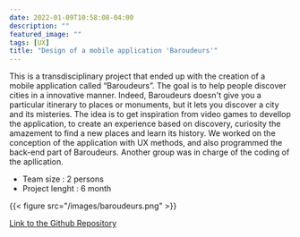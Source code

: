 ```yaml
---
date: 2022-01-09T10:58:08-04:00
description: ""
featured_image: ""
tags: [UX]
title: "Design of a mobile application 'Baroudeurs'"
---
```


This is a transdisciplinary project that ended up with the creation of a mobile application called “Baroudeurs”. The goal is to help people discover cities in a innovative manner. Indeed, Baroudeurs doesn't give you a particular itinerary to places or monuments, but it lets you discover a city and its misteries. The idea is to get inspiration from video games to devellop the application, to create an experience based on discovery, curiosity the amazement to find a new places and learn its history.
We worked on the conception of the application with UX methods, and also programmed the back-end part of Baroudeurs. Another group was in charge of the coding of the apllication. 

- Team size : 2 persons
- Project lenght : 6 month 

{{< figure src="/images/baroudeurs.png"  >}}

[Link to the Github Repository](https://github.com/corentinlger/baroudeur_backend)
